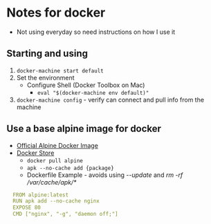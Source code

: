 # Notes for docker
* Not using everyday so need instructions on how I use it
## Starting and using
1. `docker-machine start default`
1. Set the environment
    * Configure Shell (Docker Toolbox on Mac)
        * `eval "$(docker-machine env default)"`
1. `docker-machine config` - verify can connect and pull info from the machine

## Use a base alpine image for docker
* [Official Alpine Docker Image](https://hub.docker.com/_/alpine/)
* [Docker Store](https://store.docker.com/images/alpine)
  * `docker pull alpine`
  * `apk --no-cache add {package}`
  * Dockerfile Example - avoids using *--update* and *rm -rf /var/cache/apk/\**
```yaml
  FROM alpine:latest
  RUN apk add --no-cache nginx
  EXPOSE 80
  CMD ["nginx", "-g", "daemon off;"]
```